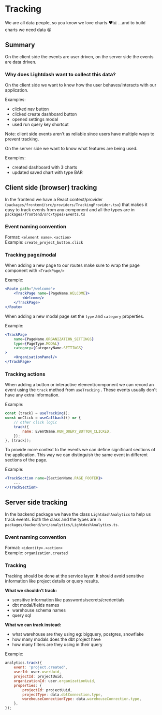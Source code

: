 # Tracking

We are all data people, so you know we love charts ❤️📊 ...and to build charts we need data 😝

## Summary

On the client side the events are user driven, on the server side the events are data driven.

### Why does Lightdash want to collect this data?

On the client side we want to know how the user behaves/interacts with our application.

Examples:

- clicked nav button
- clicked create dashboard button
- opened settings modal
- used run query key shortcut

Note: client side events aren't as reliable since users have multiple ways to prevent tracking.

On the server side we want to know what features are being used.

Examples:

- created dashboard with 3 charts
- updated saved chart with type BAR

## Client side (browser) tracking

In the frontend we have a React context/provider (`packages/frontend/src/providers/TrackingProvider.tsx`) that makes it
easy to track events from any component and all the types are in `packages/frontend/src/types/Events.ts`

### Event naming convention

Format: `<element name>.<action>`\
Example: `create_project_button.click`

### Tracking page/modal

When adding a new page to our routes make sure to wrap the page component with `<TrackPage/>`

Example:

```jsx
<Route path="/welcome">
    <TrackPage name={PageName.WELCOME}>
        <Welcome/>
    </TrackPage>
</Route>
```

When adding a new modal page set the `type` and `category` properties.

Example:

```jsx
<TrackPage
    name={PageName.ORGANIZATION_SETTINGS}
    type={PageType.MODAL}
    category={CategoryName.SETTINGS}
>
    <OrganisationPanel/>
</TrackPage>
```

### Tracking actions

When adding a button or interactive element/component we can record an event using the `track` method from `useTracking`
. These events usually don't have any extra information.

Example:

```js
const {track} = useTracking();
const onClick = useCallback(() => {
    // other click logic
    track({
        name: EventName.RUN_QUERY_BUTTON_CLICKED,
    });
}, [track]);
```

To provide more context to the events we can define significant sections of the application. This way we can distinguish
the same event in different sections of the page.

Example:

```jsx
<TrackSection name={SectionName.PAGE_FOOTER}>
    ...
</TrackSection>
```

## Server side tracking

In the backend package we have the class `LightdashAnalytics` to help us track events. Both the class and the types are
in `packages/backend/src/analytics/LightdashAnalytics.ts`.

### Event naming convention

Format: `<identity>.<action>`\
Example: `organization.created`

### Tracking

Tracking should be done at the service layer. It should avoid sensitive information like project details or query
results.

**What we shouldn't track:**
- sensitive information like passwords/secrets/credentials
- dbt modal/fields names
- warehouse schema names
- query sql

**What we can track instead:**
- what warehouse are they using eg: bigquery, postgres, snowflake
- how many modals does the dbt project have
- how many filters are they using in their query

Example:

```js
analytics.track({
    event: 'project.created',
    userId: user.userUuid,
    projectId: projectUuid,
    organizationId: user.organizationUuid,
    properties: {
        projectId: projectUuid,
        projectType: data.dbtConnection.type,
        warehouseConnectionType: data.warehouseConnection.type,
    },
});
```
